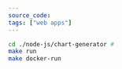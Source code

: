 ```yaml
---
source_code: 
tags: ["web apps"]
---
```




```sh
cd ./node-js/chart-generator #
make run
make docker-run
```
